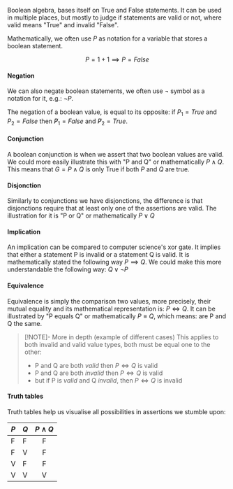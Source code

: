 Boolean algebra, bases itself on True and False statements. It can be used in multiple places, but mostly to judge if statements are valid or not, where valid means "True" and invalid "False".

Mathematically, we often use $P$ as notation for a variable that stores a boolean statement.

$$P =  1+1 \implies P = False$$

#### Negation
We can also negate boolean statements, we often use $\lnot$ symbol as a notation for it, e.g.: $\lnot P$. 

The negation of a boolean value, is equal to its opposite: if $P_1 = True$ and $P_2 = False$ then $\not P_1 = False$ and $\not P_2 = True$.

#### Conjunction
A boolean conjunction is when we assert that two boolean values are valid. We could more easily illustrate this with "P and Q" or mathematically $P \land Q$.
This means that $G = P \land Q$ is only True if both $P$ and $Q$ are true.

#### Disjonction
Similarly to conjunctions we have disjonctions, the difference is that disjonctions require that at least only one of the assertions are valid. The illustration for it is "P or Q" or mathematically $P \lor Q$

#### Implication
An implication can be compared to computer science's xor gate. It implies that either a statement P is invalid or a statement Q is valid. It is mathematically stated the following way $P \implies Q$. We could make this more understandable the following way: $Q \lor \lnot P$

#### Equivalence
Equivalence is simply the comparison two values, more precisely, their mutual equality and its mathematical representation is: $P \iff Q$. It can be illustrated by "P equals Q" or mathematically $P \equiv Q$, which means: are P and Q the same.

> [!NOTE]- More in depth (example of different cases)
> This applies to both invalid and valid value types, both must be equal one to the other: 
> - P and Q are both _valid_ then $P \iff Q$ is valid
> - P and Q are both _invalid_ then $P \iff Q$ is valid
> - but if P is _valid_ and Q _invalid_, then $P \iff Q$ is invalid

#### Truth tables
Truth tables help us visualise all possibilities in assertions we stumble upon:

|$P$|$Q$|$P \land Q$|
|--|--|:-----:|
|F|F|F|
|F|V|F|
|V|F|F|
|V|V|V|
